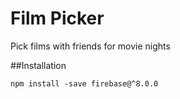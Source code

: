 Film Picker
===========

Pick films with friends for movie nights

##Installation

    npm install -save firebase@^8.0.0